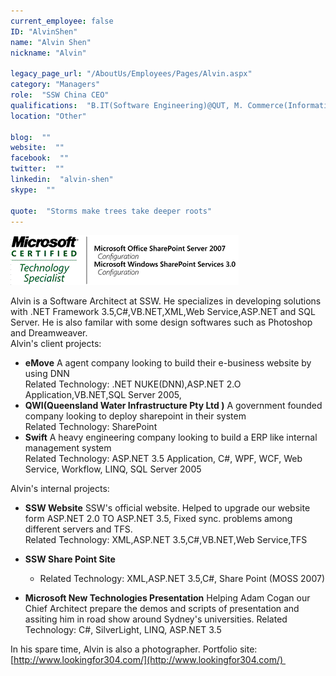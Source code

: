```yaml
---
current_employee: false
ID: "AlvinShen"
name: "Alvin Shen"
nickname: "Alvin"

legacy_page_url: "/AboutUs/Employees/Pages/Alvin.aspx"
category: "Managers"
role:  "SSW China CEO"
qualifications:  "B.IT(Software Engineering)@QUT, M. Commerce(Information System)@UNSW, CSPO, MCPD, MCTS"
location: "Other"

blog:  ""
website:  ""
facebook:  ""
twitter:  ""
linkedin:  "alvin-shen"
skype:  ""

quote:  "Storms make trees take deeper roots"
---
```


   ![](./Images/Bio/AlvinShenMCTS.gif) 
 
Alvin is a Software Architect at SSW. He specializes in developing solutions with .NET Framework 3.5,C#,VB.NET,XML,Web Service,ASP.NET and SQL Server. He is also familar with some design softwares such as Photoshop and Dreamweaver.   
Alvin's client projects:

*   **eMove** A agent company looking to build their e-business website by using DNN  
Related Technology: .NET NUKE(DNN),ASP.NET 2.O Application,VB.NET,SQL Server 2005,
*   **QWI(Queensland Water Infrastructure Pty Ltd )** A government founded company looking to deploy sharepoint in their system  
Related Technology: SharePoint
*   **Swift** A heavy engineering company looking to build a ERP like internal management system  
Related Technology: ASP.NET 3.5 Application, C#, WPF, WCF, Web Service, Workflow, LINQ, SQL Server 2005

Alvin's internal projects:

*   **SSW Website** SSW's official website. Helped to upgrade our website form ASP.NET 2.0 TO ASP.NET 3.5, Fixed sync. problems among different servers and TFS.  
Related Technology: XML,ASP.NET 3.5,C#,VB.NET,Web Service,TFS
*   **SSW Share Point Site**

    *   Related Technology: XML,ASP.NET 3.5,C#, Share Point (MOSS 2007)

*   **Microsoft New Technologies Presentation** Helping Adam Cogan our Chief Architect prepare the demos and scripts of presentation and assiting him in road show around Sydney's universities. Related Technology: C#, SilverLight, LINQ, ASP.NET 3.5

In his spare time, Alvin is also a photographer. Portfolio site: [http://www.lookingfor304.com/](http://www.lookingfor304.com/) 